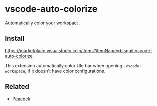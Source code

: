 # vscode-auto-colorize

Automatically color your workspace.

## Install

https://marketplace.visualstudio.com/items?itemName=bisquit.vscode-auto-colorize

This extension automatically color title bar when opening `.vscode-workspace`, if it doesn't have color configurations.

## Related

- [Peacock](https://github.com/johnpapa/vscode-peacock)
